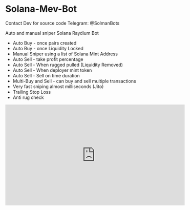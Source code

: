 # Solana-Mev-Bot

Contact Dev for source code
Telegram: @SolmanBots

Auto and manual sniper Solana Raydium Bot

* Auto Buy - once pairs created
* Auto Buy - once Liquidity Locked
* Manual Sniper using a list of Solana Mint Address
* Auto Sell - take profit percentage
* Auto Sell - When rugged pulled (Liquidity Removed)
* Auto Sell - When deployer mint token
* Auto Sell - Sell on time duration
* Multi-Buy and Sell - can buy and sell multiple transactions
* Very fast sniping almost milliseconds (Jito)
* Trailing Stop Loss
* Anti rug check


<iframe width="560" height="315" src="https://www.youtube.com/embed/Z7PExj_v-ZU" title="YouTube video player" frameborder="0" allow="accelerometer; autoplay; clipboard-write; encrypted-media; gyroscope; picture-in-picture" allowfullscreen></iframe>
